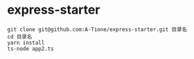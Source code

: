 # express-starter

```
git clone git@github.com:A-Tione/express-starter.git 目录名
cd 目录名
yarn install
ts-node app2.ts
```
